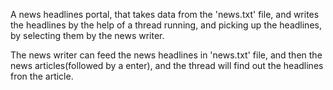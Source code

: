 A news headlines portal, that takes data from the 'news.txt' file, and writes the headlines by the help of a thread running, and picking up the headlines, by selecting them by the news writer.

The news writer can feed the news headlines in 'news.txt' file, and then the news articles(followed by a enter), and the thread will find out the headlines fron the article.
